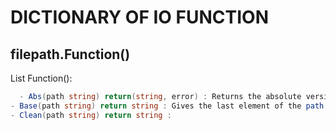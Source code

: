 # DICTIONARY OF IO FUNCTION
## filepath.Function()
  List Function():
  ```CS
	- Abs(path string) return(string, error) : Returns the absolute version of the path thats pased by joining it to the current working directory (if it's not already absolute), and then cleans it.
  - Base(path string) return string : Gives the last element of the path (base). For example "path/to/some/file" returns the file. Note that if the path is empty, this functions returns a .(dot) path.
  - Clean(path string) return string :
  ```